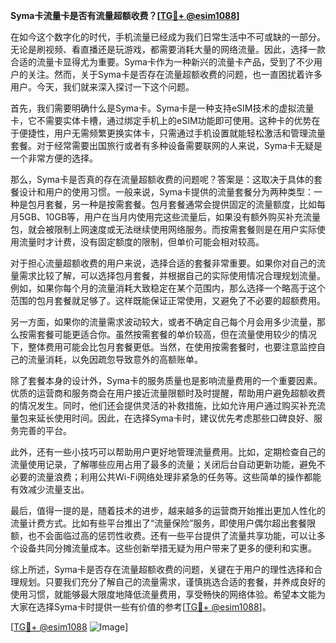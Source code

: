 **Syma卡流量卡是否有流量超额收费？[[TG💪+ @esim1088](https://t.me/s/esim1088)]**

在如今这个数字化的时代，手机流量已经成为我们日常生活中不可或缺的一部分。无论是刷视频、看直播还是玩游戏，都需要消耗大量的网络流量。因此，选择一款合适的流量卡显得尤为重要。Syma卡作为一种新兴的流量卡产品，受到了不少用户的关注。然而，关于Syma卡是否存在流量超额收费的问题，也一直困扰着许多用户。今天，我们就来深入探讨一下这个问题。

首先，我们需要明确什么是Syma卡。Syma卡是一种支持eSIM技术的虚拟流量卡，它不需要实体卡槽，通过绑定手机上的eSIM功能即可使用。这种卡的优势在于便捷性，用户无需频繁更换实体卡，只需通过手机设置就能轻松激活和管理流量套餐。对于经常需要出国旅行或者有多种设备需要联网的人来说，Syma卡无疑是一个非常方便的选择。

那么，Syma卡是否真的存在流量超额收费的问题呢？答案是：这取决于具体的套餐设计和用户的使用习惯。一般来说，Syma卡提供的流量套餐分为两种类型：一种是包月套餐，另一种是按需套餐。包月套餐通常会提供固定的流量额度，比如每月5GB、10GB等，用户在当月内使用完这些流量后，如果没有额外购买补充流量包，就会被限制上网速度或无法继续使用网络服务。而按需套餐则是在用户实际使用流量时才计费，没有固定额度的限制，但单价可能会相对较高。

对于担心流量超额收费的用户来说，选择合适的套餐非常重要。如果你对自己的流量需求比较了解，可以选择包月套餐，并根据自己的实际使用情况合理规划流量。例如，如果你每个月的流量消耗大致稳定在某个范围内，那么选择一个略高于这个范围的包月套餐就足够了。这样既能保证正常使用，又避免了不必要的超额费用。

另一方面，如果你的流量需求波动较大，或者不确定自己每个月会用多少流量，那么按需套餐可能更适合你。虽然按需套餐的单价较高，但在流量使用较少的情况下，整体费用可能会比包月套餐更低。当然，在使用按需套餐时，也要注意监控自己的流量消耗，以免因疏忽导致意外的高额账单。

除了套餐本身的设计外，Syma卡的服务质量也是影响流量费用的一个重要因素。优质的运营商和服务商会在用户接近流量限额时及时提醒，帮助用户避免超额收费的情况发生。同时，他们还会提供灵活的补救措施，比如允许用户通过购买补充流量包来延长使用时间。因此，在选择Syma卡时，建议优先考虑那些口碑良好、服务完善的平台。

此外，还有一些小技巧可以帮助用户更好地管理流量费用。比如，定期检查自己的流量使用记录，了解哪些应用占用了最多的流量；关闭后台自动更新功能，避免不必要的流量浪费；利用公共Wi-Fi网络处理非紧急的任务等。这些简单的操作都能有效减少流量支出。

最后，值得一提的是，随着技术的进步，越来越多的运营商开始推出更加人性化的流量计费方式。比如有些平台推出了“流量保险”服务，即使用户偶尔超出套餐限额，也不会面临过高的惩罚性收费。还有一些平台提供了流量共享功能，可以让多个设备共同分摊流量成本。这些创新举措无疑为用户带来了更多的便利和实惠。

综上所述，Syma卡是否存在流量超额收费的问题，关键在于用户的理性选择和合理规划。只要我们充分了解自己的流量需求，谨慎挑选合适的套餐，并养成良好的使用习惯，就能够最大限度地降低流量费用，享受畅快的网络体验。希望本文能为大家在选择Syma卡时提供一些有价值的参考[[TG💪+ @esim1088](https://t.me/s/esim1088)]。

[[TG💪+ @esim1088](https://t.me/s/esim1088) ![Image](https://i.postimg.cc/4NQfJmqS/Snipaste-2025-05-13-00-14-12.png)]